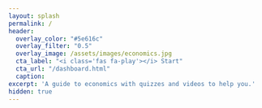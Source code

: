 ```yaml
---
layout: splash
permalink: /
header:
  overlay_color: "#5e616c"
  overlay_filter: "0.5"
  overlay_image: /assets/images/economics.jpg
  cta_label: "<i class='fas fa-play'></i> Start"
  cta_url: "/dashboard.html"
  caption:
excerpt: 'A guide to economics with quizzes and videos to help you.'
hidden: true
---
```

